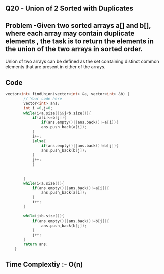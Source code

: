 ## Q20 - Union of 2 Sorted with Duplicates

## Problem -Given two sorted arrays a[] and b[], where each array may contain duplicate elements , the task is to return the elements in the union of the two arrays in sorted order.

Union of two arrays can be defined as the set containing distinct common elements that are present in either of the arrays.

## Code
```cpp
vector<int> findUnion(vector<int> &a, vector<int> &b) {
        // Your code here
        vector<int> ans;
        int i =0,j=0;
        while(i<a.size()&&j<b.size()){
            if(a[i]<=b[j]){
                if(ans.empty()||ans.back()!=a[i]){
                ans.push_back(a[i]);
            }
            i++;
            }else{
                if(ans.empty()||ans.back()!=b[j]){
                ans.push_back(b[j]);
            }
            j++;
            }
 
            
        }
        while(i<a.size()){
            if(ans.empty()||ans.back()!=a[i]){
                ans.push_back(a[i]);
            }
            i++;
        }
        
        while(j<b.size()){
            if(ans.empty()||ans.back()!=b[j]){
                ans.push_back(b[j]);
            }
            j++;
        }
        return ans;
    }
```
## Time Complextiy :- O(n) 
